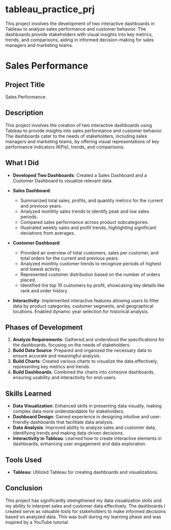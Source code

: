 # tableau_practice_prj
This project involves the development of two interactive dashboards in Tableau to analyze sales performance and customer behavior. The dashboards provide stakeholders with visual insights into key metrics, trends, and comparisons, aiding in informed decision-making for sales managers and marketing teams.
# Sales Performance

## Project Title
Sales Performance

## Description
This project involves the creation of two interactive dashboards using Tableau to provide insights into sales performance and customer behavior. The dashboards cater to the needs of stakeholders, including sales managers and marketing teams, by offering visual representations of key performance indicators (KPIs), trends, and comparisons.

## What I Did
- **Developed Two Dashboards**: Created a Sales Dashboard and a Customer Dashboard to visualize relevant data.
  
- **Sales Dashboard**: 
  - Summarized total sales, profits, and quantity metrics for the current and previous years.
  - Analyzed monthly sales trends to identify peak and low sales periods.
  - Compared sales performance across product subcategories.
  - Illustrated weekly sales and profit trends, highlighting significant deviations from averages.

- **Customer Dashboard**:
  - Provided an overview of total customers, sales per customer, and total orders for the current and previous years.
  - Analyzed monthly customer trends to recognize periods of highest and lowest activity.
  - Represented customer distribution based on the number of orders placed.
  - Identified the top 10 customers by profit, showcasing key details like rank and order history.

- **Interactivity**: Implemented interactive features allowing users to filter data by product categories, customer segments, and geographical locations. Enabled dynamic year selection for historical analysis.

## Phases of Development
1. **Analyze Requirements**: Gathered and understood the specifications for the dashboards, focusing on the needs of stakeholders.
2. **Build Data Source**: Prepared and organized the necessary data to ensure accurate and meaningful analysis.
3. **Build Charts**: Created various charts to visualize the data effectively, representing key metrics and trends.
4. **Build Dashboards**: Combined the charts into cohesive dashboards, ensuring usability and interactivity for end-users.

## Skills Learned
- **Data Visualization**: Enhanced skills in presenting data visually, making complex data more understandable for stakeholders.
- **Dashboard Design**: Gained experience in designing intuitive and user-friendly dashboards that facilitate data analysis.
- **Data Analysis**: Improved ability to analyze sales and customer data, identifying trends and making data-driven decisions.
- **Interactivity in Tableau**: Learned how to create interactive elements in dashboards, enhancing user engagement and data exploration.

## Tools Used
- **Tableau**: Utilized Tableau for creating dashboards and visualizations.

## Conclusion
This project has significantly strengthened my data visualization skills and my ability to interpret sales and customer data effectively. The dashboards I created serve as valuable tools for stakeholders to make informed decisions based on analyzed data. This was built during my learning phase and was inspired by a YouTube tutorial.

